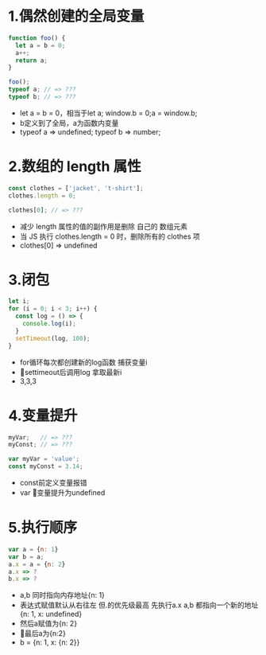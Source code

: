 # 1.偶然创建的全局变量
```javascript
function foo() {
  let a = b = 0;
  a++;
  return a;
}

foo();
typeof a; // => ???
typeof b; // => ???
```
* let a = b = 0，相当于let a; window.b = 0;a = window.b;
* b定义到了全局，a为函数内变量
* typeof a => undefined; typeof b => number;

# 2.数组的 length 属性
```javascript
const clothes = ['jacket', 't-shirt'];
clothes.length = 0;

clothes[0]; // => ???
```
* 减少 length 属性的值的副作用是删除 自己的 数组元素
* 当 JS 执行 clothes.length = 0 时，删除所有的 clothes 项
* clothes[0] => undefined

# 3.闭包
```javascript
let i;
for (i = 0; i < 3; i++) {
  const log = () => {
    console.log(i);
  }
  setTimeout(log, 100);
}
```
* for循环每次都创建新的log函数 捕获变量i
* settimeout后调用log 拿取最新i
* 3,3,3

# 4.变量提升
```javascript
myVar;   // => ???
myConst; // => ???

var myVar = 'value';
const myConst = 3.14;
```
* const前定义变量报错
* var 变量提升为undefined

# 5.执行顺序
```javascript
var a = {n: 1}
var b = a;
a.x = a = {n: 2}
a.x => ?
b.x => ?
```
* a,b 同时指向内存地址{n: 1}
* 表达式赋值默认从右往左 但.的优先级最高 先执行a.x a,b 都指向一个新的地址{n: 1, x: undefined}
* 然后a赋值为{n: 2}
* 最后a为{n:2}
* b = {n: 1, x: {n: 2}}